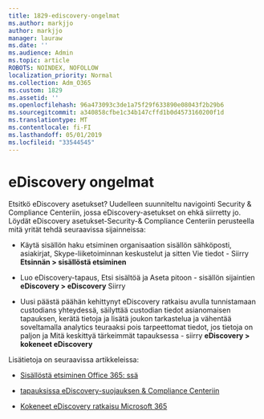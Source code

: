 ```yaml
---
title: 1829-ediscovery-ongelmat
ms.author: markjjo
author: markjjo
manager: lauraw
ms.date: ''
ms.audience: Admin
ms.topic: article
ROBOTS: NOINDEX, NOFOLLOW
localization_priority: Normal
ms.collection: Adm_O365
ms.custom: 1829
ms.assetid: ''
ms.openlocfilehash: 96a473093c3de1a75f29f633890e08043f2b29b6
ms.sourcegitcommit: a340858cfbe1c34b147cffd1b0d4573160200f1d
ms.translationtype: MT
ms.contentlocale: fi-FI
ms.lasthandoff: 05/01/2019
ms.locfileid: "33544545"
---
```

# <a name="ediscovery-issues"></a>eDiscovery ongelmat

Etsitkö eDiscovery asetukset? Uudelleen suunniteltu navigointi Security & Compliance Centeriin, jossa eDiscovery-asetukset on ehkä siirretty jo.  Löydät eDiscovery asetukset-Security-& Compliance Centeriin perusteella mitä yrität tehdä seuraavissa sijainneissa:

- Käytä sisällön haku etsiminen organisaation sisällön sähköposti, asiakirjat, Skype-liiketoiminnan keskustelut ja sitten Vie tiedot - Siirry **Etsinnän > sisällöstä etsiminen**

- Luo eDiscovery-tapaus, Etsi sisältöä ja Aseta pitoon - sisällön sijaintien **eDiscovery > eDiscovery** Siirry

- Uusi päästä päähän kehittynyt eDiscovery ratkaisu avulla tunnistamaan custodians yhteydessä, säilyttää custodian tiedot asianomaisen tapauksen, kerätä tietoja ja lisätä joukon tarkastelua ja vähentää soveltamalla analytics teuraaksi pois tarpeettomat tiedot, jos tietoja on paljon ja Mitä keskittyä tärkeimmät tapauksessa - siirry **eDiscovery > kokeneet eDiscovery**

Lisätietoja on seuraavissa artikkeleissa:

- [Sisällöstä etsiminen Office 365: ssä](https://docs.microsoft.com/office365/securitycompliance/content-search)

- [tapauksissa eDiscovery-suojauksen & Compliance Centeriin](https://docs.microsoft.com/office365/securitycompliance/ediscovery-cases)

- [Kokeneet eDiscovery ratkaisu Microsoft 365](https://docs.microsoft.com/office365/securitycompliance/compliance20/overview-ediscovery-20)
